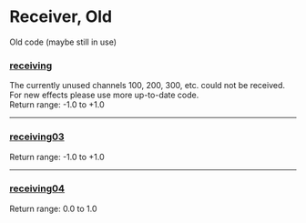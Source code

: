 # Receiver, Old

Old code (maybe still in use)

### [receiving](receiving.md)
   The currently unused channels 100, 200, 300, etc. could not be received.  
   For new effects please use more up-to-date code.  
   Return range: -1.0 to +1.0  
   
---
   
### [receiving03](receiving03.md)
   Return range: -1.0 to +1.0  
   
---
   
### [receiving04](receiving04.md)
   Return range: 0.0 to 1.0
